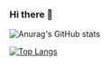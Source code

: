 ### Hi there 👋

<!--
**fabionicolau/fabionicolau** is a ✨ _special_ ✨ repository because its `README.md` (this file) appears on your GitHub profile.

Here are some ideas to get you started:

- 🔭 I’m currently working on ...
- 🌱 I’m currently learning ...
- 👯 I’m looking to collaborate on ...
- 🤔 I’m looking for help with ...
- 💬 Ask me about ...
- 📫 How to reach me: ...
- 😄 Pronouns: ...
- ⚡ Fun fact: ...
-->

![Anurag's GitHub stats](https://github-readme-stats.vercel.app/api?username=fabionicolau&show_icons=true&theme=dark)

[![Top Langs](https://github-readme-stats.vercel.app/api/top-langs/?username=fabionicolau&layout=compact)](https://github.com/anuraghazra/github-readme-stats)





